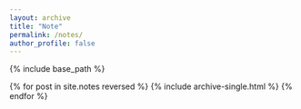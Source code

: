 ```yaml
---
layout: archive
title: "Note"
permalink: /notes/
author_profile: false
---
```


{% include base_path %}

<!-- include all .md files -->
{% for post in site.notes reversed %}
  {% include archive-single.html %}
{% endfor %}
